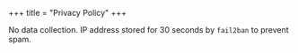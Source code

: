 +++
title = "Privacy Policy"
+++

No data collection. IP address stored for 30 seconds by `fail2ban` to prevent spam.
